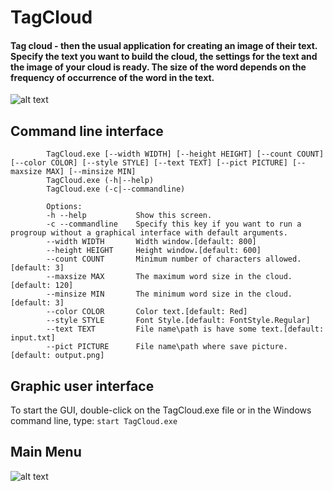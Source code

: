 
# TagCloud
 #### Tag cloud - then the usual application for creating an image of their text. Specify the text you want to build the cloud, the settings for the text and the image of your cloud is ready. The size of the word depends on the frequency of occurrence of the word in the text.
 
![alt text](https://pp.userapi.com/c831208/v831208852/6bfc4/toi6j1IvjgQ.jpg)
## Command line interface
```
        TagCloud.exe [--width WIDTH] [--height HEIGHT] [--count COUNT] [--color COLOR] [--style STYLE] [--text TEXT] [--pict PICTURE] [--maxsize MAX] [--minsize MIN]
        TagCloud.exe (-h|--help)
        TagCloud.exe (-c|--commandline)

        Options:
        -h --help           Show this screen.
        -c --commandline    Specify this key if you want to run a progroup without a graphical interface with default arguments.
        --width WIDTH       Width window.[default: 800]
        --height HEIGHT     Height window.[default: 600]
        --count COUNT       Minimum number of characters allowed.[default: 3]
        --maxsize MAX       The maximum word size in the cloud.[default: 120]
        --minsize MIN       The minimum word size in the cloud.[default: 3]
        --color COLOR       Color text.[default: Red]
        --style STYLE       Font Style.[default: FontStyle.Regular]
        --text TEXT         File name\path is have some text.[default: input.txt]
        --pict PICTURE      File name\path where save picture.[default: output.png]
```

## Graphic user interface
To start the GUI, double-click on the TagCloud.exe file or in the Windows command line, type: ```start TagCloud.exe```
## Main Menu


![alt text](https://pp.userapi.com/c840722/v840722852/529da/I6bX998tFgs.jpg)
